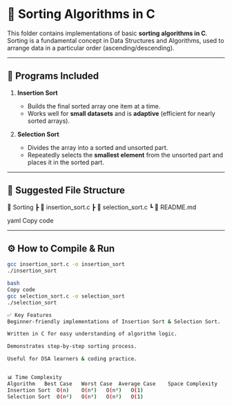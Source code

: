 # 📂 Sorting Algorithms in C  

This folder contains implementations of basic **sorting algorithms in C**.  
Sorting is a fundamental concept in Data Structures and Algorithms, used to arrange data in a particular order (ascending/descending).  

---

## 📌 Programs Included  

1. **Insertion Sort**  
   - Builds the final sorted array one item at a time.  
   - Works well for **small datasets** and is **adaptive** (efficient for nearly sorted arrays).  

2. **Selection Sort**  
   - Divides the array into a sorted and unsorted part.  
   - Repeatedly selects the **smallest element** from the unsorted part and places it in the sorted part.  

---

## 📂 Suggested File Structure  

📂 Sorting
┣ 📜 insertion_sort.c
┣ 📜 selection_sort.c
┗ 📜 README.md

yaml
Copy code

---

## ⚙️ How to Compile & Run  

```bash
gcc insertion_sort.c -o insertion_sort
./insertion_sort

bash
Copy code
gcc selection_sort.c -o selection_sort
./selection_sort

✅ Key Features
Beginner-friendly implementations of Insertion Sort & Selection Sort.

Written in C for easy understanding of algorithm logic.

Demonstrates step-by-step sorting process.

Useful for DSA learners & coding practice.


📊 Time Complexity
Algorithm	Best Case	Worst Case	Average Case	Space Complexity
Insertion Sort	O(n)	O(n²)	O(n²)	O(1)
Selection Sort	O(n²)	O(n²)	O(n²)	O(1)
